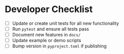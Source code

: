 # Developer Checklist

- [ ] Update or create unit tests for all new functionality
- [ ] Run `pytest` and ensure all tests pass
- [ ] Document new features in `docs/`
- [ ] Update example or demo scripts
- [ ] Bump version in `pyproject.toml` if publishing
